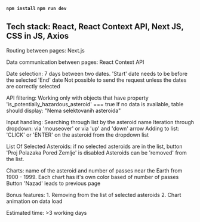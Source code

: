 **`npm install`**
**`npm run dev`**

## **__Tech stack__**: React, React Context API, Next JS, CSS in JS, Axios

Routing between pages: Next.js

Data communication between pages: React Context API

Date selection: 7 days between two dates. 'Start' date needs to be before the selected 'End' date
								Not possible to send the request unless the dates are correctly selected

API filtering: Working only with objects that have property 'is_potentially_hazardous_asteroid' === true
								If no data is available, table should display: "Nema selektovanih asteroida"

Input handling: Searching through list by the asteroid name
								Iteration through dropdown: via 'mouseover' or via 'up' and 'down' arrow
								Adding to list: 'CLICK' or 'ENTER' on the asteroid from the dropdown list

List Of Selected Asteroids: if no selected asteroids are in the list, button 'Proj Polazaka Pored Zemlje' is disabled
														Asteroids can be 'removed' from the list.

Charts: name of the asteroid and number of passes near the Earth from 1900 - 1999.
				Each chart has it's own color based of number of passes
				Button 'Nazad' leads to previous page

Bonus features: 
				1. Removing from the list of selected asteroids 
				2. Chart animation on data load

Estimated time: >3 working days
